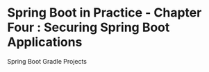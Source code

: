 # Spring Boot in Practice - Chapter Four : Securing Spring Boot Applications

Spring Boot Gradle Projects
